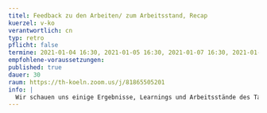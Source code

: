 ```yaml
---
titel: Feedback zu den Arbeiten/ zum Arbeitsstand, Recap
kuerzel: v-ko
verantwortlich: cn
typ: retro
pflicht: false
termine: 2021-01-04 16:30, 2021-01-05 16:30, 2021-01-07 16:30, 2021-01-11 16:30, 2021-01-12 16:30, 2021-01-14 16:30
empfohlene-voraussetzungen:
published: true
dauer: 30
raum: https://th-koeln.zoom.us/j/81865505201
info: |
  Wir schauen uns einige Ergebnisse, Learnings und Arbeitsstände des Tages an und rekapitulieren die wesentlichen Themen und Herausforderungen.
---
```

